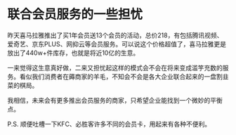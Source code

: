 # 联合会员服务的一些担忧


昨天喜马拉雅推出了买1年会员送13个会员的活动，总价218，有包括腾讯视频、爱奇艺、京东PLUS、网抑云等会员服务。可以说这个价格超值了，喜马拉雅更是放出了440w+件库存，也就是将近10亿的生意。

一来觉得这生意真好做，二来又担忧起这样的模式会不会在将来变成滥竽充数的服务。看似我们消费者在薅商家的羊毛，不知会不会是各大企业联合起来的一盘割韭菜的棋局。

我相信，未来会有更多推出会员服务的商家，只希望企业能找到一个微妙的平衡点。

P.S. 顺便吐槽一下KFC、必胜客许多不同的会员卡，用起来有各种不便利。
